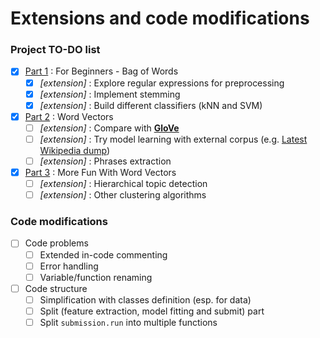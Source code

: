 # Extensions and code modifications

### Project TO-DO list

- [x] [Part 1](https://www.kaggle.com/c/word2vec-nlp-tutorial/details/part-1-for-beginners-bag-of-words) : For Beginners - Bag of Words
    - [x] _[extension]_ : Explore regular expressions for preprocessing
    - [x] _[extension]_ : Implement stemming
    - [x] _[extension]_ : Build different classifiers (kNN and SVM)
    
- [x] [Part 2](https://www.kaggle.com/c/word2vec-nlp-tutorial/details/part-2-word-vectors) : Word Vectors
    - [ ] _[extension]_ : Compare with [__GloVe__](http://nlp.stanford.edu/projects/glove/)
    - [ ] _[extension]_ : Try model learning with external corpus (e.g. [Latest Wikipedia dump](http://dumps.wikimedia.org/enwiki/latest/enwiki-latest-pages-articles.xml.bz2))
    - [ ] _[extension]_ : Phrases extraction
    
- [x] [Part 3](https://www.kaggle.com/c/word2vec-nlp-tutorial/details/part-3-more-fun-with-word-vectors) : More Fun With Word Vectors
    - [ ] _[extension]_ : Hierarchical topic detection
    - [ ] _[extension]_ : Other clustering algorithms
  
### Code modifications

- [ ] Code problems
    - [ ] Extended in-code commenting
    - [ ] Error handling
    - [ ] Variable/function renaming
    
- [ ] Code structure
    - [ ] Simplification with classes definition (esp. for data)
    - [ ] Split (feature extraction, model fitting and submit) part
    - [ ] Split `submission.run` into multiple functions